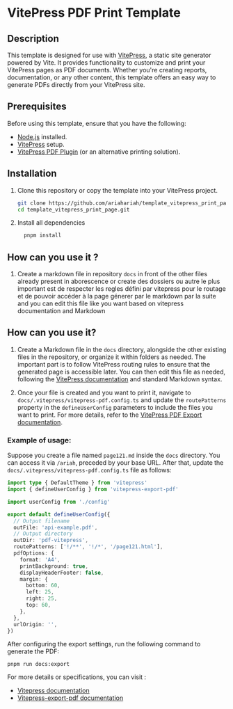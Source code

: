# VitePress PDF Print Template

## Description

This template is designed for use with [VitePress](https://vitepress.vuejs.org/), a static site generator powered by Vite. It provides functionality to customize and print your VitePress pages as PDF documents. Whether you're creating reports, documentation, or any other content, this template offers an easy way to generate PDFs directly from your VitePress site.


## Prerequisites

Before using this template, ensure that you have the following:

- [Node.js](https://nodejs.org/) installed.
- [VitePress](https://vitepress.vuejs.org/) setup.
- [VitePress PDF Plugin](https://github.com/your-repo) (or an alternative printing solution).

## Installation 

1. Clone this repository or copy the template into your VitePress project.
   ```sh
   git clone https://github.com/ariahariah/template_vitepress_print_page.git
   cd template_vitepress_print_page.git
   ```
2. Install all dependencies

   ```sh
     pnpm install
   ```
## How can you use it ?

1. Create a markdown file in repository `docs` in front of the other files already present in aborescence or create des dossiers ou autre le plus important est de respecter les regles défini par vitepress pour le routage et de pouvoir accéder à la page génerer par le markdown par la suite and you can edit this file like you want based on vitepress documentation and Markdown 
## How can you use it?

1. Create a Markdown file in the `docs` directory, alongside the other existing files in the repository, or organize it within folders as needed. The important part is to follow VitePress routing rules to ensure that the generated page is accessible later. You can then edit this file as needed, following the [VitePress documentation](https://vitepress.dev/) and standard Markdown syntax.

2. Once your file is created and you want to print it, navigate to `docs/.vitepress/vitepress-pdf.config.ts` and update the `routePatterns` property in the `defineUserConfig` parameters to include the files you want to print. For more details, refer to the [VitePress PDF Export documentation](https://github.com/condorheroblog/vitepress-export-pdf).

### Example of usage:

Suppose you create a file named `page121.md` inside the `docs` directory. You can access it via `/ariah`, preceded by your base URL. After that, update the `docs/.vitepress/vitepress-pdf.config.ts` file as follows:

```ts
import type { DefaultTheme } from 'vitepress'
import { defineUserConfig } from 'vitepress-export-pdf'

import userConfig from './config'

export default defineUserConfig({
  // Output filename
  outFile: 'api-example.pdf',
  // Output directory
  outDir: 'pdf-vitepress',
  routePatterns: ['!/**', '!/*', '/page121.html'], 
  pdfOptions: {
    format: 'A4',
    printBackground: true,
    displayHeaderFooter: false,
    margin: {
      bottom: 60,
      left: 25,
      right: 25,
      top: 60,
    },
  },
  urlOrigin: '',
})
```

After configuring the export settings, run the following command to generate the PDF:

```
pnpm run docs:export
```

For more details or specifications, you can visit : 
- [Vitepress documentation](https://vitepress.dev/)
- [Vitepress-export-pdf documentation](https://github.com/condorheroblog/vitepress-export-pdf)